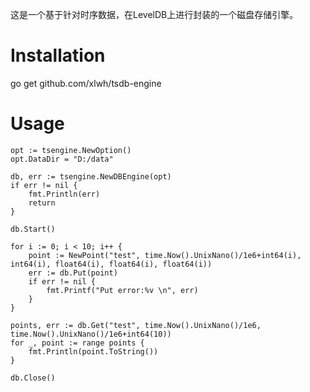 这是一个基于针对时序数据，在LevelDB上进行封装的一个磁盘存储引擎。

# Installation
go get github.com/xlwh/tsdb-engine

# Usage
	opt := tsengine.NewOption()
	opt.DataDir = "D:/data"

	db, err := tsengine.NewDBEngine(opt)
	if err != nil {
		fmt.Println(err)
		return
	}

	db.Start()

	for i := 0; i < 10; i++ {
		point := NewPoint("test", time.Now().UnixNano()/1e6+int64(i), int64(i), float64(i), float64(i), float64(i))
		err := db.Put(point)
		if err != nil {
			fmt.Printf("Put error:%v \n", err)
		}
	}

	points, err := db.Get("test", time.Now().UnixNano()/1e6, time.Now().UnixNano()/1e6+int64(10))
	for _, point := range points {
		fmt.Println(point.ToString())
	}

	db.Close()
